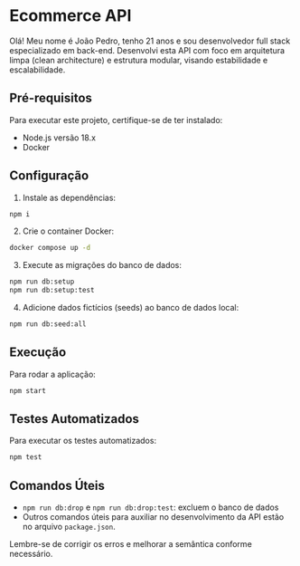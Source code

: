 # Ecommerce API

Olá! Meu nome é João Pedro, tenho 21 anos e sou desenvolvedor full stack especializado em back-end. Desenvolvi esta API com foco em arquitetura limpa (clean architecture) e estrutura modular, visando estabilidade e escalabilidade.

## Pré-requisitos

Para executar este projeto, certifique-se de ter instalado:

- Node.js versão 18.x
- Docker

## Configuração

1. Instale as dependências:

```bash
npm i
```

2. Crie o container Docker:

```bash
docker compose up -d
```

3. Execute as migrações do banco de dados:

```bash
npm run db:setup
npm run db:setup:test
```

4. Adicione dados fictícios (seeds) ao banco de dados local:

```bash
npm run db:seed:all
```

## Execução

Para rodar a aplicação:

```bash
npm start
```

## Testes Automatizados

Para executar os testes automatizados:

```bash
npm test
```


## Comandos Úteis

- `npm run db:drop` e `npm run db:drop:test`: excluem o banco de dados
- Outros comandos úteis para auxiliar no desenvolvimento da API estão no arquivo `package.json`.

Lembre-se de corrigir os erros e melhorar a semântica conforme necessário.

